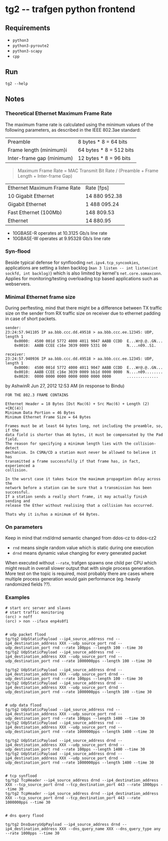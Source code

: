 # tg2 -- trafgen python frontend

## Requirements

* `python3`
* `python3-pyroute2`
* `python3-scapy`
* `cpp`


## Run

`tg2 --help`


## Notes

### Theoretical Ethernet Maximum Frame Rate

The maximum frame rate is calculated using the minimum values of the following parameters, as described in the IEEE 802.3ae standard:

| | |
|-|-|
| Preamble			| 8 bytes * 8 = 64 bits |
| Frame length (minimum)i	| 64 bytes * 8 = 512 bits |
| Inter-frame gap (minimum)	| 12 bytes * 8 = 96 bits |

> Maximum Frame Rate = MAC Transmit Bit Rate / (Preamble + Frame Length + Inter-frame Gap)

| | |
|-|-|
| Ethernet Maximum Frame Rate		| Rate [fps] |
| 10 Gigabit Ethernet			| 14 880 952.38 |
| Gigabit Ethernet			| 1 488 095.24 |
| Fast Ethernet (100Mb)			| 148 809.53 |
| Ethernet				| 14 880.95 |

* 10GBASE-R operates at 10.3125 Gb/s line rate
* 10GBASE-W operates at 9.95328 Gb/s line rate


### Syn-flood

Beside typical defense for synflooding `net.ipv4.tcp_syncookies`, applications
are setting a listen backlog (`man 3 listen -- int listen(int sockfd, int
backlog)`) which is also limited by kernel's `net.core.somaxconn`. Applies for
monitoring/testing overloading tcp based applications such as webservers.


### Minimal Ethernet frame size

During perftesting, mind that there might be a difference between TX traffic
size on the sender from RX traffic size on receiver due to ethernet padding in
case of short packets.

```
sender:
23:24:57.941105 IP aa.bbb.ccc.dd.49518 > aa.bbb.ccc.ee.12345: UDP, length 1
	0x0000:  4500 001d 5772 4000 4011 9047 AABB CCDD  E...Wr@.@..GN...
	0x0010:  AABB CCEE c16e 3039 0009 5331 00         N....n09..S1.

receiver:
23:24:57.940936 IP aa.bbb.ccc.dd.49518 > aa.bbb.ccc.ee.12345: UDP, length 1
	0x0000:  4500 001d 5772 4000 4011 9047 AABB CCDD  E...Wr@.@..GN...
	0x0010:  AABB CCEE c16e 3039 0009 bb1d 0000 0000  N....n09........
	0x0020:  0000 0000 0000 0000 0000 0000 0000       ..............
```

by AshwinR Jun 27, 2012 12:53 AM (in response to Bindu)
```
FOR THE 802.3 FRAME CONTAINS

Ethernet Header = 18 Bytes [Dst Mac(6) + Src Mac(6) + Length (2) +CRC(4)] 
Minimum Data Portion = 46 Bytes 
Minimum Ethernet Frame Size = 64 Bytes

Frames must be at least 64 bytes long, not including the preamble, so, if the
data field is shorter than 46 bytes, it must be compensated by the Pad field.
The reason for specifying a minimum length lies with the collision-detect
mechanism. In CSMA/CD a station must never be allowed to believe it has
transmitted a frame successfully if that frame has, in fact, experienced a
collision.

In the worst case it takes twice the maximum propagation delay across the
network before a station can be sure that a transmission has been successful.
If a station sends a really short frame, it may actually finish sending and
release the Ether without realising that a collision has occurred.

Thats why it is/has a minimum of 64 Bytes.
```

### On parameters

Keep in mind that rnd/drnd semantic changed from ddos-cz to ddos-cz2

* `rnd` means single random value which is static during one execution
* `drnd` means dynamic value changing for every generated packet

When executed without `--rate`, trafgen spawns one child per CPU which might
result in overall slower output that with single process generation. More test
on the topic is required, most probably there are cases where multiple process
generation would gain performance (eg. heavily randomized fields ??).


### Examples

```
# start orc server and slaves
# start traffic monitoring
(orc) > noff
(orc) > non --iface enp4s0f1


# udp packet flood
tg/tg2 UdpStaticPayload --ip4_source_address rnd --ip4_destination_address XXX --udp_source_port rnd --udp_destination_port rnd --rate 100pps --length 100 --time 30
tg/tg2 UdpStaticPayload --ip4_source_address rnd --ip4_destination_address XXX --udp_source_port rnd --udp_destination_port rnd --rate 1000000pps --length 100 --time 30

tg/tg2 UdpStaticPayload --ip4_source_address drnd --ip4_destination_address XXX --udp_source_port drnd --udp_destination_port rnd --rate 100pps --length 100 --time 30
tg/tg2 UdpStaticPayload --ip4_source_address drnd --ip4_destination_address XXX --udp_source_port drnd --udp_destination_port rnd --rate 1000000pps --length 100 --time 30


# udp data flood
tg/tg2 UdpStaticPayload --ip4_source_address rnd --ip4_destination_address XXX --udp_source_port rnd --udp_destination_port rnd --rate 100pps --length 1400 --time 30
tg/tg2 UdpStaticPayload --ip4_source_address rnd --ip4_destination_address XXX --udp_source_port rnd --udp_destination_port rnd --rate 1000000pps --length 1400 --time 30

tg/tg2 UdpStaticPayload --ip4_source_address drnd --ip4_destination_address XXX --udp_source_port drnd --udp_destination_port rnd --rate 100pps --length 1400 --time 30
tg/tg2 UdpStaticPayload --ip4_source_address drnd --ip4_destination_address XXX --udp_source_port drnd --udp_destination_port rnd --rate 1000000pps --length 1400 --time 30


# tcp synflood
tg/tg2 TcpHeader --ip4_source_address drnd --ip4_destination_address XXX --tcp_source_port drnd --tcp_destination_port 443 --rate 1000pps --time 30
tg/tg2 TcpHeader --ip4_source_address drnd --ip4_destination_address XXX --tcp_source_port drnd --tcp_destination_port 443 --rate 1000000pps --time 30


# dns query flood 

tg/tg2 DnsQueryUdpPayload --ip4_source_address drnd --ip4_destination_address XXX --dns_query_name XXX --dns_query_type any --rate 1000pps --time 30
```
